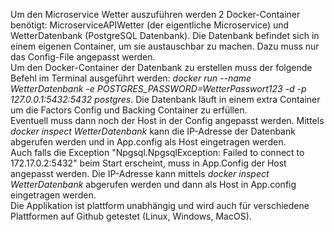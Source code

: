 Um den Microservice Wetter auszuführen werden 2 Docker-Container benötigt: MicroserviceAPIWetter (der eigentliche Microservice) und WetterDatenbank (PostgreSQL Datenbank).
Die Datenbank befindet sich in einem eigenen Container, um sie austauschbar zu machen. Dazu muss nur das Config-File angepasst werden. <br>
Um den Docker-Container der Datenbank zu erstellen muss der folgende Befehl im Terminal ausgeführt werden: *docker run --name WetterDatenbank -e POSTGRES_PASSWORD=WetterPasswort123 -d -p 127.0.0.1:5432:5432 postgres*. Die Datenbank läuft in einem extra Container um die Factors Config und Backing Container zu erfüllen. <br> Eventuell muss dann noch der Host in der Config angepasst werden. Mittels *docker inspect WetterDatenbank* kann die IP-Adresse der Datenbank abgerufen werden und in App.config als Host eingetragen werden. <br>
Auch falls die Exception "Npgsql.NpgsqlException: Failed to connect to 172.17.0.2:5432" beim Start erscheint, muss in App.Config der Host angepasst werden. Die IP-Adresse kann mittels *docker inspect WetterDatenbank* abgerufen werden und dann als Host in App.config eingetragen werden. <br>
Die Applikation ist plattform unabhängig und wird auch für verschiedene Plattformen auf Github getestet (Linux, Windows, MacOS). <br>

